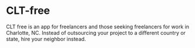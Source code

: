 # CLT-free
CLT free is an app for freelancers and those seeking freelancers for work in Charlotte, NC. Instead of outsourcing your project to a different country or state, hire your neighbor instead.
